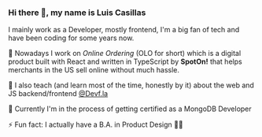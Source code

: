 ### Hi there 👋, my name is Luis Casillas

I mainly work as a Developer, mostly frontend, I'm a big fan of tech and have been coding for some years now. 

🔭 Nowadays I work on _Online Ordering_ (OLO for short) which is a digital product built with React and written in TypeScript by **SpotOn!** that helps merchants in the US sell online without much hassle. 

🧮 I also teach (and learn most of the time, honestly by it) about the web and JS backend/frontend [@Devf.la](https://github.com/devfmx) 
  
🌱 Currently I'm in the process of getting certified as a MongoDB Developer

⚡ Fun fact: I actually have a B.A. in Product Design 🏴‍☠️


<!--
**casillasluisn12/casillasluisn12** is a ✨ _special_ ✨ repository because its `README.md` (this file) appears on your GitHub profile.

Here are some ideas to get you started:

- 🔭 I’m currently working on ...
- 🌱 I’m currently learning ...
- 👯 I’m looking to collaborate on ...
- 🤔 I’m looking for help with ...
- 💬 Ask me about ...
- 📫 How to reach me: ...
- 😄 Pronouns: ...
- ⚡ Fun fact: ...
-->
